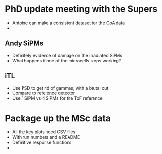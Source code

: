 # PhD update meeting with the Supers
- Antoine can make a consistent dataset for the CoA data
- 

## Andy SiPMs
- Definitely evidence of damage on the irradiated SiPMs
- What happens if one of the microcells stops working?

## iTL
- Use PSD to get rid of gammas, with a brutal cut
- Compare to reference detector
- Use 1 SiPM vs 4 SiPMs for the ToF reference

# Package up the MSc data
- All the key plots need CSV files
- With run numbers and a README
- Definitive response functions
- 